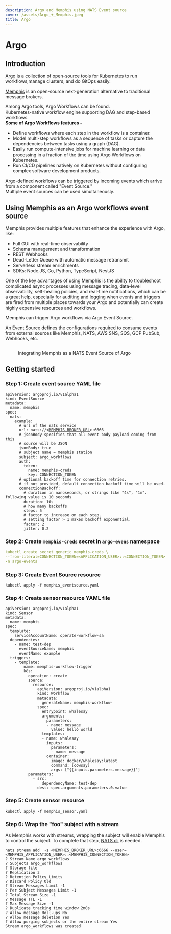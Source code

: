 ```yaml
---
description: Argo and Memphis using NATS Event source
cover: /assets/Argo_+_Memphis.jpeg
title: Argo
---
```


# Argo

## Introduction

[Argo](https://argoproj.github.io/) is a collection of open-source tools for Kubernetes to run workflows,manage clusters, and do GitOps easily.&#x20;

[Memphis](https://memphis.dev) is an open-source next-generation alternative to traditional message brokers.

Among Argo tools, Argo Workflows can be found.\
Kubernetes-native workflow engine supporting DAG and step-based workflows.\
**Some of Argo Workflows features -**&#x20;

* Define workflows where each step in the workflow is a container.
* Model multi-step workflows as a sequence of tasks or capture the dependencies between tasks using a graph (DAG).
* Easily run compute-intensive jobs for machine learning or data processing in a fraction of the time using Argo Workflows on Kubernetes.
* Run CI/CD pipelines natively on Kubernetes without configuring complex software development products.

Argo-defined workflows can be triggered by incoming events which arrive from a component called "Event Source." \
Multiple event sources can be used simultaneously.

## Using Memphis as an Argo workflows event source

Memphis provides multiple features that enhance the experience with Argo, like:

* Full GUI with real-time observability
* Schema management and transformation
* REST Webhooks
* Dead-Letter Queue with automatic message retransmit
* Serverless stream enrichments
* SDKs: Node.JS, Go, Python, TypeScript, NestJS

One of the key advantages of using Memphis is the ability to troubleshoot complicated async processes using message tracing, data-level observability, self-healing policies, and real-time notifications, which can be a great help, especially for auditing and logging when events and triggers are fired from multiple places towards your Argo and potentially can create highly expensive resources and workflows.

Memphis can trigger Argo workflows via Argo Event Source.

An Event Source defines the configurations required to consume events from external sources like Memphis, NATS, AWS SNS, SQS, GCP PubSub, Webhooks, etc.

<figure><img src="/assets/argo_and_memphis.jpeg" alt=""><figcaption><p>Integrating Memphis as a NATS Event Source of Argo</p></figcaption></figure>

## Getting started

### Step 1: Create event source YAML file

<pre class="language-yaml" data-title="memphis_eventsource.yaml" data-line-numbers><code class="lang-yaml">apiVersion: argoproj.io/v1alpha1
kind: EventSource
metadata:
  name: memphis
spec:
  nats:
    example:
      # url of the nats service
      url: nats://&#x3C;<a data-footnote-ref href="#user-content-fn-1">MEMPHIS_BROKER_URL</a>>:6666
      # jsonBody specifies that all event body payload coming from this
      # source will be JSON
      jsonBody: true
      # subject name = memphis station
      subject: argo_workflows
      auth:
        token:
          name: <a data-footnote-ref href="#user-content-fn-2">memphis-creds</a>
          key: CONNECTION_TOKEN
      # optional backoff time for connection retries.
      # if not provided, default connection backoff time will be used.
      connectionBackoff:
        # duration in nanoseconds, or strings like "4s", "1m". following value is 10 seconds
        duration: 10s
        # how many backoffs
        steps: 5
        # factor to increase on each step.
        # setting factor > 1 makes backoff exponential.
        factor: 2
        jitter: 0.2
</code></pre>

### Step 2:  Create `memphis-creds` secret in `argo-evens` namespace

```yaml
kubectl create secret generic memphis-creds \
--from-literal=CONNECTION_TOKEN=<APPLICATION_USER>::<CONNECTION_TOKEN> \
-n argo-events
```

### Step 3: Create Event Source resource

```
kubectl apply -f memphis_eventsource.yaml
```

### Step 4: Create sensor resource YAML file

```yaml:line-numbers
apiVersion: argoproj.io/v1alpha1
kind: Sensor
metadata:
  name: memphis
spec:
  template:
    serviceAccountName: operate-workflow-sa
  dependencies:
    - name: test-dep
      eventSourceName: memphis
      eventName: example
  triggers:
    - template:
        name: memphis-workflow-trigger
        k8s:
          operation: create
          source:
            resource:
              apiVersion: argoproj.io/v1alpha1
              kind: Workflow
              metadata:
                generateName: memphis-workflow-
              spec:
                entrypoint: whalesay
                arguments:
                  parameters:
                  - name: message
                    value: hello world
                templates:
                - name: whalesay
                  inputs:
                    parameters:
                    - name: message
                  container:
                    image: docker/whalesay:latest
                    command: [cowsay]
                    args: ["{{inputs.parameters.message}}"]
          parameters:
            - src:
                dependencyName: test-dep
              dest: spec.arguments.parameters.0.value
```

### Step 5: Create sensor resource

```
kubectl apply -f memphis_sensor.yaml
```

### Step 6: Wrap the "foo" subject with a stream

As Memphis works with streams, wrapping the subject will enable Memphis to control the subject. To complete that step, [NATS cli](https://github.com/nats-io/natscli) is needed.

```markup
nats stream add  -s <MEMPHIS_BROKER_URL>:6666 --user=<MEMPHIS_APPLICATION_USER>::<MEMPHIS_CONNECTION_TOKEN> 
? Stream Name argo_workflows
? Subjects argo_workflows
? Storage file
? Replication 3
? Retention Policy Limits
? Discard Policy Old
? Stream Messages Limit -1
? Per Subject Messages Limit -1
? Total Stream Size -1
? Message TTL -1
? Max Message Size -1
? Duplicate tracking time window 2m0s
? Allow message Roll-ups No
? Allow message deletion Yes
? Allow purging subjects or the entire stream Yes
Stream argo_workflows was created
```

[^1]: 

[^2]: A secret that will be created in step 2
